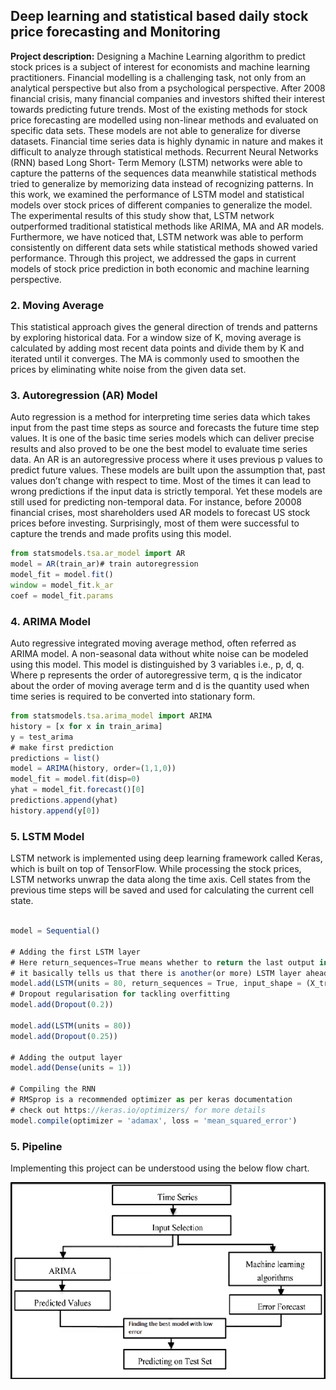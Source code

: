 ## Deep learning and statistical based daily stock price forecasting and Monitoring

**Project description:** Designing a Machine Learning algorithm to predict stock prices is a subject of interest for economists and machine learning practitioners. Financial modelling is a challenging task, not only from an analytical perspective but also from a psychological perspective. After 2008 financial crisis, many financial companies and investors shifted their interest towards predicting future trends. Most of the existing methods for stock price forecasting are modelled using non-linear methods and evaluated on specific data sets. These models are not able to generalize for diverse datasets. Financial time series data is highly dynamic in nature and makes it difficult to analyze through statistical methods. Recurrent Neural Networks (RNN) based Long Short- Term Memory (LSTM) networks were able to capture the patterns of the sequences data meanwhile statistical methods tried to generalize by memorizing data instead of recognizing patterns. In this work, we examined the performance of LSTM model and statistical models over stock prices of different companies to generalize the model. The experimental results of this study show that, LSTM network outperformed traditional statistical methods like ARIMA, MA and AR models. Furthermore, we have noticed that, LSTM network was able to perform consistently on different data sets while statistical methods showed varied performance. Through this project, we addressed the gaps in current models of stock price prediction in both economic and machine learning perspective.



### 2. Moving Average
This statistical approach gives the general direction of trends and patterns by exploring historical data. For a window size of K, moving average is calculated by adding most recent data points and divide them by K and iterated until it converges. The MA is commonly used to smoothen the prices by eliminating white noise from the given data set.

### 3. Autoregression (AR) Model 
Auto regression is a method for interpreting time series data which takes input from the past time steps as source and forecasts the future time step values. It is one of the basic time series models which can deliver precise results and also proved to be one the best model to evaluate time series data. An AR is an autoregressive process where it uses previous p values to predict future values. These models are built upon the assumption that, past values don’t change with respect to time. Most of the times it can lead to wrong predictions if the input data is strictly temporal. Yet these models are still used for predicting non-temporal data. For instance, before 20008 financial crises, most shareholders used AR models to forecast US stock prices before investing. Surprisingly, most of them were successful to capture the trends and made profits using this model. 

```javascript
from statsmodels.tsa.ar_model import AR
model = AR(train_ar)# train autoregression
model_fit = model.fit()
window = model_fit.k_ar
coef = model_fit.params
```
### 4. ARIMA Model
Auto regressive integrated moving average method, often referred as ARIMA model. A non-seasonal data without white noise can be modeled using this model. This model is distinguished by 3 variables i.e., p, d, q. Where p represents the order of autoregressive term, q is the indicator about the order of moving average term and d is the quantity used when time series is required to be converted into stationary form.

```javascript
from statsmodels.tsa.arima_model import ARIMA
history = [x for x in train_arima]
y = test_arima
# make first prediction
predictions = list()
model = ARIMA(history, order=(1,1,0))
model_fit = model.fit(disp=0)
yhat = model_fit.forecast()[0]
predictions.append(yhat)
history.append(y[0])
```
### 5. LSTM Model
LSTM network is implemented using deep learning framework called Keras, which is built on top of TensorFlow. While processing the stock prices, LSTM networks unwrap the data along the time axis. Cell states from the previous time steps will be saved and used for calculating the current cell state.

```javascript

model = Sequential()

# Adding the first LSTM layer 
# Here return_sequences=True means whether to return the last output in the output sequence, or the full sequence.
# it basically tells us that there is another(or more) LSTM layer ahead in the network.
model.add(LSTM(units = 80, return_sequences = True, input_shape = (X_train.shape[1], 1)))
# Dropout regularisation for tackling overfitting
model.add(Dropout(0.2))

model.add(LSTM(units = 80))
model.add(Dropout(0.25))

# Adding the output layer
model.add(Dense(units = 1))

# Compiling the RNN
# RMSprop is a recommended optimizer as per keras documentation
# check out https://keras.io/optimizers/ for more details
model.compile(optimizer = 'adamax', loss = 'mean_squared_error')
```

### 5. Pipeline
Implementing this project can be understood using the below flow chart. 

<img src="images/pipeline.png?raw=true"/>
